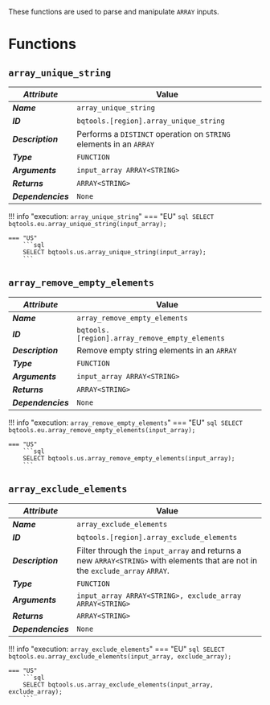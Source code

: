 These functions are used to parse and manipulate `ARRAY` inputs.

# Functions
## **`array_unique_string`**
_**Attribute**_ | Value
--- | ---
_**Name**_ | `array_unique_string`
_**ID**_ | `bqtools.[region].array_unique_string`
_**Description**_ | Performs a `DISTINCT` operation on `STRING` elements in an `ARRAY`
_**Type**_ | `FUNCTION`
_**Arguments**_ | `input_array ARRAY<STRING>`
_**Returns**_ | `ARRAY<STRING>`
_**Dependencies**_ | `None`

!!! info "execution: `array_unique_string`"
    === "EU"
        ```sql
        SELECT bqtools.eu.array_unique_string(input_array);
        ```

    === "US"
        ```sql
        SELECT bqtools.us.array_unique_string(input_array);
        ```

## **`array_remove_empty_elements`**
_**Attribute**_ | Value
--- | ---
_**Name**_ | `array_remove_empty_elements`
_**ID**_ | `bqtools.[region].array_remove_empty_elements`
_**Description**_ | Remove empty string elements in an `ARRAY`
_**Type**_ | `FUNCTION`
_**Arguments**_ | `input_array ARRAY<STRING>`
_**Returns**_ | `ARRAY<STRING>`
_**Dependencies**_ | `None`

!!! info "execution: `array_remove_empty_elements`"
    === "EU"
        ```sql
        SELECT bqtools.eu.array_remove_empty_elements(input_array);
        ```

    === "US"
        ```sql
        SELECT bqtools.us.array_remove_empty_elements(input_array);
        ```

## **`array_exclude_elements`**
_**Attribute**_ | Value
--- | ---
_**Name**_ | `array_exclude_elements`
_**ID**_ | `bqtools.[region].array_exclude_elements`
_**Description**_ | Filter through the `input_array` and returns a new `ARRAY<STRING>` with elements that are not in the `exclude_array` `ARRAY`.
_**Type**_ | `FUNCTION`
_**Arguments**_ | `input_array ARRAY<STRING>, exclude_array ARRAY<STRING>`
_**Returns**_ | `ARRAY<STRING>`
_**Dependencies**_ | `None`

!!! info "execution: `array_exclude_elements`"
    === "EU"
        ```sql
        SELECT bqtools.eu.array_exclude_elements(input_array, exclude_array);
        ```

    === "US"
        ```sql
        SELECT bqtools.us.array_exclude_elements(input_array, exclude_array);
        ```